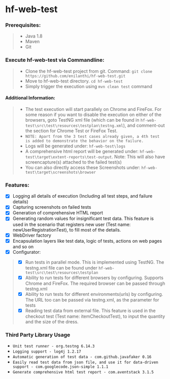 # hf-web-test

### Prerequisites:
> - Java 1.8
> - Maven
> - Git

### Execute hf-web-test via Commandline:
> - Clone the hf-web-test project from git. 
>   Command: ```git clone https://github.com/enilanthi/hf-web-test.git```
> - Move to hf-web-test directory. ```cd hf-web-test```
> - Simply trigger the execution using ```mvn clean test``` command

#### Additional Information:
> - The test execution will start parallely on Chrome and FireFox. For some reason if you want to disable the execution on either of the browsers, goto TestNG xml file (which can be found in ```hf-web-test\src\test\resources\testplan\testng.xml```), and comment-out the section for Chrome Test or FireFox Test.
> - ```NOTE: Apart from the 3 test cases already given, a 4th test is added to demonstrate the behavior on the failure.```
> - Logs will be generated under: ```hf-web-test\logs```
> - A comprehensive html report will be generated under: ```hf-web-test\target\extent-reports\test-output```. Note: This will also have screencapture(s) attached to the failed test(s)
> - You can also directly access these Screenshots under: ```hf-web-test\target\screenshots\browser```

### Features:
- [x] Logging all details of execution (Including all test steps, and failure details)
- [x] Capturing screenshots on failed tests
- [x] Generation of comprehensive HTML report 
- [x] Generating random values for insignificant test data. This feature is used in the scenario that registers new user (Test name: newUserRegistrationTest), to fill most of the details.
- [x] WebDriver factory
- [x] Encapsulation layers like test data, logic of tests, actions on web pages and so on
- [x] Configurator:
> - [x] Run tests in parallel mode. This is implemented using TestNG. The testng.xml file can be found under ```hf-web-test\src\test\resources\testplan```
> - [x] Ability to run tests for different browsers by configuring. Supports Chrome and FireFox. The required browser can be passed through testng.xml
> - [x] Ability to run tests for different environments(urls) by configuring. The URL too can be passed via testng.xml, as the parameter for tests
> - [x] Reading test data from external file. This feature is used in the checkout test (Test name: itemCheckoutTest), to input the quantity and the size of the dress.

### Third Party Library Usage
- ```Unit test runner - org.testng 6.14.3```
- ```Logging support - log4j 1.2.17```
- ```Automatic generation of test data - com.github.javafaker 0.16```
- ```Easily read test data from json file, and use it for data-driven support - com.googlecode.json-simple 1.1.1```
- ```Generate comprehensive html test report - com.aventstack 3.1.5```
